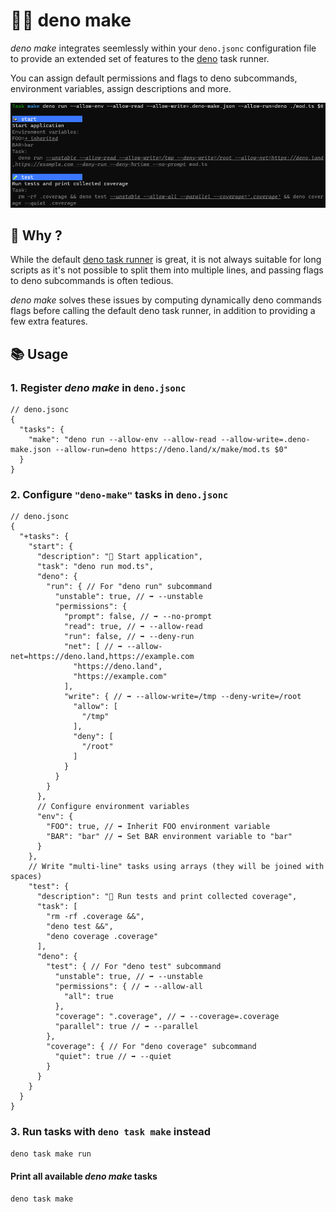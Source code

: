 # 🍳🦕 deno make

_deno make_ integrates seemlessly within your `deno.jsonc` configuration file to provide an extended set of features to
the [deno](https://deno.land) task runner.

You can assign default permissions and flags to deno subcommands, environment variables, assign descriptions and more.

![deno make](/demo.png)

## 💭 Why ?

While the default [deno task runner](https://docs.deno.com/runtime/manual/tools/task_runner) is great, it is not always
suitable for long scripts as it's not possible to split them into multiple lines, and passing flags to deno subcommands
is often tedious.

_deno make_ solves these issues by computing dynamically deno commands flags before calling the default deno task
runner, in addition to providing a few extra features.

## 📚 Usage

### 1. Register _deno make_ in `deno.jsonc`

```jsonc
// deno.jsonc
{
  "tasks": {
    "make": "deno run --allow-env --allow-read --allow-write=.deno-make.json --allow-run=deno https://deno.land/x/make/mod.ts $0"
  }
}
```

### 2. Configure `"deno-make"` tasks in `deno.jsonc`

```jsonc
// deno.jsonc
{
  "+tasks": {
    "start": {
      "description": "🍱 Start application",
      "task": "deno run mod.ts",
      "deno": {
        "run": { // For "deno run" subcommand
          "unstable": true, // ➡️ --unstable
          "permissions": {
            "prompt": false, // ➡️ --no-prompt
            "read": true, // ➡️ --allow-read
            "run": false, // ➡️ --deny-run
            "net": [ // ➡️ --allow-net=https://deno.land,https://example.com
              "https://deno.land",
              "https://example.com"
            ],
            "write": { // ➡️ --allow-write=/tmp --deny-write=/root
              "allow": [
                "/tmp"
              ],
              "deny": [
                "/root"
              ]
            }
          }
        }
      },
      // Configure environment variables
      "env": {
        "FOO": true, // ➡️ Inherit FOO environment variable
        "BAR": "bar" // ➡️ Set BAR environment variable to "bar"
      }
    },
    // Write "multi-line" tasks using arrays (they will be joined with spaces)
    "test": {
      "description": "🧪 Run tests and print collected coverage",
      "task": [
        "rm -rf .coverage &&",
        "deno test &&",
        "deno coverage .coverage"
      ],
      "deno": {
        "test": { // For "deno test" subcommand
          "unstable": true, // ➡️ --unstable
          "permissions": { // ➡️ --allow-all
            "all": true
          },
          "coverage": ".coverage", // ➡️ --coverage=.coverage
          "parallel": true // ➡️ --parallel
        },
        "coverage": { // For "deno coverage" subcommand
          "quiet": true // ➡️ --quiet
        }
      }
    }
  }
}
```

### 3. Run tasks with `deno task make` instead

```bash
deno task make run
```

#### Print all available _deno make_ tasks

```bash
deno task make
```
